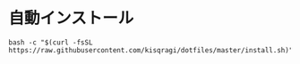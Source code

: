 # 自動インストール
```
bash -c "$(curl -fsSL https://raw.githubusercontent.com/kisqragi/dotfiles/master/install.sh)"
```
